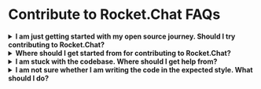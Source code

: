 # Contribute to Rocket.Chat FAQs

<details>

<summary><strong>I am just getting started with my open source journey. Should I try contributing to Rocket.Chat?</strong></summary>

Sure! Anyone with a knack for programming and/or general interest in the project should start contributing irrespective of their open-source experience. There are both technical and non-technical ways to contribute to the project.

</details>

<details>

<summary><strong>Where should I get started from for contributing to Rocket.Chat?</strong></summary>

Beginners are strongly recommended to start with the issues labeled as "good first issues". They can also try their hands at contributing to documentation and raising issues (after all, these are also different types of open source contributions).
Be sure to review our <a href="https://developer.rocket.chat/contribute-to-rocket.chat/code_of_conduct">Code of Conduct</a> before making any contributions.

Multiple technical and non-technical ways to contribute are described on the <a href="https://developer.rocket.chat/contribute-to-rocket.chat/ways-to-contribute">Ways to Contribute</a> page.

If interested in contributing, review and sign the <a href="https://cla-assistant.io/RocketChat/Rocket.Chat">Contributor License Agreement</a> prior to making a Pull Request.

</details>

<details>

<summary><strong>I am stuck with the codebase. Where should I get help from?</strong></summary>

If you are stuck with anything in the codebase, please contact the <a href="https://www.rocket.chat/community">vast community</a> of growing programmers in Rocket.Chat. You can also ask for help in the <a href="https://forums.rocket.chat/">Rocket.Chat forums</a>. If known, tag the person you think will be able to help you best according to their respective fields of expertise and tell them about your issue, and they will be more than happy to help you out.


</details>

<details>

<summary><strong>I am not sure whether I am writing the code in the expected style. What should I do?</strong></summary>

The <a href="https://developer.rocket.chat/contribute-to-rocket.chat/ways-to-contribute/developing/code-style-guide">Code Style Guide</a> contains the expected guidelines for contributions. Reach out to the community for discussion if you're unsure about something specific.


</details>
